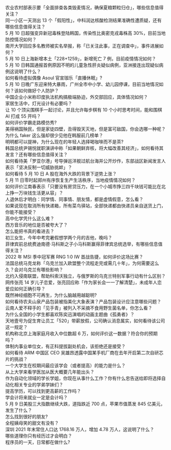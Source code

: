 农业农村部表示要「全面排查各类毁麦情况，确保夏粮颗粒归仓」，哪些信息值得关注？  
同一小区一天测出 13 个「假阳性」，中科润达核酸检测结果准确性遭质疑，还有哪些信息值得关注？  
5 月 10 日超强变异新冠毒株登陆韩国，传染性比奥密克戎毒株高 30%，目前当地防控情况如何？  
南开大学回应多名教师被实名举报，称「已关注此事，正在调查中」，事件进展如何？  
5 月 10 日上海新增本土「228+1259」，新增死亡 7 例，目前疫情情况如何？  
5 月 10 日韩国通报首例原因不明的儿童急性肝炎疑似病例，亚洲接连出现疑似病例这说明了什么？  
如何看待虚拟偶像 Asoul 官宣珈乐「直播休眠」?  
5 月 10 日晚广东迎来特大暴雨，广州全市中小学、幼儿园停课，目前当地情况如何？该如何做好个人防护？  
中国企业小米称印度执法机构搞极端胁迫，外交部回应，具体情况如何？  
家居生活中，灯光设计有必要吗？  
让 10 个顶尖围棋手一起讨论，并且允许每步棋有 10 个小时思考时间，能和围棋 AI 打成 55 开吗？  
如何评价学霸走路模仿秀?  
美得祸国殃民，但是家徒四壁，丑得毁天灭地，但是富可敌国，你会选哪一种呢？  
为什么 faker 这么强却很少见他在韩服前几榜单？  
明明都可以提神，为什么现在的年轻人选择喝咖啡而不是茶?  
韩国总统尹锡悦就职演讲中称「如果朝鲜弃核，将大幅改善其经济」，如何看待其发言？还有哪些信息值得关注？  
如何看待美「罗亚尔港」号导弹巡洋舰过航台海并公开炒作，东部战区新闻发言人表示「坚决反制一切威胁挑衅」？  
如何看待 5 月 10 日 A 股在海外大跌的背景下逆势上涨？  
5 月 11 日零时起郑州有序恢复生产生活秩序，当地疫情情况如何？  
如何评价江南春表示「只要没有房贷压力，在一个小城市挣三四千块钱可能比在北上挣一万块钱生活更从容」？  
人退休后才明白：同学情、同事情、朋友情，都是虚情假意，怎么看？  
如果说现在取消所有快递箱，所有菜鸟驿站，全部快递都由快递员亲自送货上门，你能不能接受？  
高中化学凭什么这么难？  
西方音乐的地位是否被夸大了？  
怎么能把书真的看进去？  
初三女生，今年中考完暑假想学两个月的吉他，晚吗？  
菲律宾前总统费迪南德·马科斯之子小马科斯赢得菲律宾总统选举，有哪些信息值得关注？  
2022 年 MSI 季中冠军赛 RNG 1:0 IW 首战告捷，如何评价这场比赛？  
法国总统马克龙称「乌克兰加入欧盟整个流程走完或需几十年」，为何需要这么久？会对乌克兰有哪些影响？  
北约入侵南联盟，帮助科索沃独立，与俄罗斯的乌克兰特别军事行动有什么区别？  
网传张亮 14 岁儿子恋爱，张亮回应称「作为家长会一一了解清楚」，未成年人恋爱应如何正确引导？  
既然神经细胞不可再生，为什么脑越用越聪明?  
如何看待农夫山泉产品包装被指美化大象表演？产品包装设计应注意哪些问题？  
云南人爱不释手的「见手青」被列入不采摘不食用野生菌名单，你怎么看？  
为什么全国的小学生都喜欢陈奕迅演唱的动画主题曲《孤勇者》？  
天地壹号为促生育让员工「520」带薪放假，公司确认消息属实，如何看待该公司这一规定？  
机构称北京上海家庭月收入中位数超 6 万，如何评价这一数据？符合你的预期吗？  
体制内事业单位女，有正科提拔副处机会，该拒绝还是接受？  
如何看待 ARM 中国区 CEO 吴雄昂透露中国某手机厂商在去年开启第二次自研芯片的挑战？  
一个大学生在校期间最应该学会（或者提高）的能力是什么？  
从上大学来看学医加从医大概要几年能出头？  
作为自动化领域的学长学姐，你现在从事什么工作？你有什么忠告送给即将选择自动化相关专业的学弟学妹们？  
提高学历，可以找到更高薪的工作吗？  
学会计将来就业一定是会计吗？  
5 月 9 日美股三大指数继续大跌，道指跌近 700 点，苹果市值蒸发 845 亿美元，发生了什么？  
怎么找到很好的朋友?  
全程姨母笑的甜文有没有？  
深圳 2021 年末常住人口达 1768.16 万人，增加 4.78 万人，这说明了什么？  
哪些道理你只有经历过才会明白？  
程序员的一天，日常都在做什么?  
